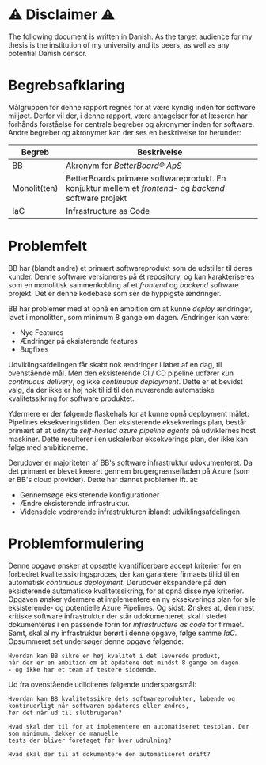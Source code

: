 # ⚠️ Disclaimer ⚠️

The following document is written in Danish. As the target audience for my thesis is the institution of my university and its peers, as well as any potential Danish censor.

# Begrebsafklaring

Målgruppen for denne rapport regnes for at være kyndig inden for software miljøet. Derfor vil der, i denne rapport, være antagelser for at læseren har forhånds forståelse for centrale begreber og akronymer inden for software.
Andre begreber og akronymer kan der ses en beskrivelse for herunder:

| Begreb | Beskrivelse |
| ---- | ---- |
| BB | Akronym for *BetterBoard® ApS* |
| Monolit(ten) | BetterBoards primære softwareprodukt. En konjuktur mellem et *frontend*- og *backend* software projekt |
| IaC | Infrastructure as Code |

# Problemfelt

BB har (blandt andre) et primært softwareprodukt som de udstiller til deres kunder. Denne software versioneres på ét repository, og kan karakteriseres som en monolitisk sammenkobling af et *frontend* og *backend* software projekt.
Det er denne kodebase som ser de hyppigste ændringer.

BB har problemer med at opnå en ambition om at kunne *deploy* ændringer, lavet i monolitten, som minimum 8 gange om dagen.
Ændringer kan være:
- Nye Features
- Ændringer på eksisterende features
- Bugfixes

Udviklingsafdelingen får skabt nok ændringer i løbet af en dag, til ovenstående mål. Men den eksisterende CI / CD pipeline udfører kun *continuous delivery*, og ikke *continuous deployment*. Dette er et bevidst valg, da der ikke er høj nok tillid til den nuværende automatiske kvalitetssikring for software produktet.

Ydermere er der følgende flaskehals for at kunne opnå deployment målet: Pipelines eksekveringstiden. Den eksisterende eksekverings plan, består primært af at udnytte *self-hosted azure pipeline agents* på udviklernes host maskiner. Dette resulterer i en uskalerbar eksekverings plan, der ikke kan følge med ambitionerne.

Derudover er majoriteten af BB's software infrastruktur udokumenteret. Da det primært er blevet kreeret gennem brugergrænsefladen på Azure (som er BB's cloud provider). Dette har dannet problemer ift. at:
- Gennemsøge eksisterende konfigurationer.
- Ændre eksisterende infrastruktur.
- Vidensdele vedrørende infrastrukturen iblandt udviklingsafdelingen.

# Problemformulering

Denne opgave ønsker at opsætte kvantificerbare accept kriterier for en forbedret kvalitetssikringsproces, der kan garantere firmaets tillid til en automatisk *continuous deployment*. 
Derudover ekspandere på den eksisterende automatiske kvalitetssikring, for at opnå disse nye kriterier.
Opgaven ønsker ydermere at implementere en ny eksekverings plan for alle eksisterende- og potentielle Azure Pipelines.
Og sidst: Ønskes at, den mest kritiske software infrastruktur der står udokumenteret, skal i stedet dokumenteres i en passende form for *infrastructure as code* for firmaet. Samt, skal al ny infrastruktur berørt i denne opgave, følge samme *IaC*.
Opsummeret set undersøger denne opgave følgende:

    Hvordan kan BB sikre en høj kvalitet i det leverede produkt,
    når der er en ambition om at opdatere det mindst 8 gange om dagen 
    - og ikke har et team af testere siddende.

Ud fra ovenstående udliciteres følgende underspørgsmål:

    Hvordan kan BB kvalitetssikre dets softwareprodukter, løbende og kontinuerligt når softwaren opdateres eller ændres, 
    før det når ud til slutbrugeren?

    Hvad skal der til for at implementere en automatiseret testplan. Der som minimum, dækker de manuelle
    tests der bliver foretaget før hver udrulning?

    Hvad skal der til at dokumentere den automatiseret drift?